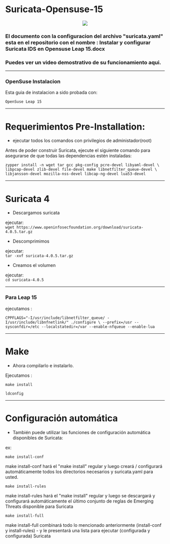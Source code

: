 # Suricata-Opensuse-15

<p align="center">
  <img src="https://i.imgur.com/306CJ0d.jpg">
</p>

### El documento con la configuracion del archivo "suricata.yaml" esta en el repositorio con el nombre : Instalar y configurar Suricata IDS en Opensuse Leap 15.docx
### Puedes ver un video demostrativo de su funcionamiento aqui.
___

### OpenSuse Instalacion
Esta guia de instalacion a sido probada con:

    OpenSuse Leap 15
___
# Requerimientos Pre-Installation:
- ejecutar todos los comandos con privilegios de administador(root)

Antes de poder construir Suricata, ejecute el siguiente comando para asegurarse de que todas las dependencias estén instaladas:

`
zypper install -n wget tar gcc pkg-config pcre-devel libyaml-devel \
    libpcap-devel zlib-devel file-devel make libnetfilter_queue-devel \
    libjansson-devel mozilla-nss-devel libcap-ng-devel lua53-devel
`
___
# Suricata 4

- Descargamos suricata

ejecutar:      
`wget https://www.openinfosecfoundation.org/download/suricata-4.0.5.tar.gz`

- Descomprimimos

ejecutar:       
`tar -xvf suricata-4.0.5.tar.gz`

- Creamos el volumen

ejecutar:       
`cd suricata-4.0.5`
___
### Para Leap 15

ejecutamos :

`
CPPFLAGS="-I/usr/include/libnetfilter_queue/ -I/usr/include/libnfnetlink/" ./configure \
    --prefix=/usr --sysconfdir=/etc --localstatedir=/var --enable-nfqueue --enable-lua
 `
___
# Make

- Ahora compilarlo e instalarlo. 

Ejecutamos :

`make install`

`ldconfig`
___
# Configuración automática

- También puede utilizar las funciones de configuración automática disponibles de Suricata:

ex:

    make install-conf

make install-conf
hará el "make install" regular y luego creará / configurará automáticamente todos los directorios necesarios y suricata.yaml para usted.

    make install-rules

make install-rules
hará el "make install" regular y luego se descargará y configurará automáticamente el último conjunto de reglas de Emerging Threats disponible para Suricata

    make install-full

make install-full
combinará todo lo mencionado anteriormente (install-conf y install-rules) - y le presentará una lista para ejecutar (configurada y configurada) Suricata
